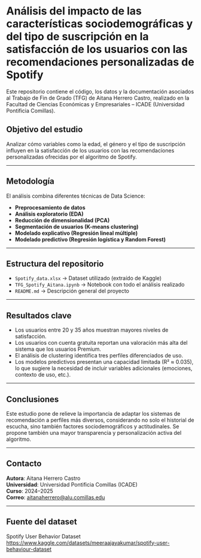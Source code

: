 # Análisis del impacto de las características sociodemográficas y del tipo de suscripción en la satisfacción de los usuarios con las recomendaciones personalizadas de Spotify

Este repositorio contiene el código, los datos y la documentación asociados al Trabajo de Fin de Grado (TFG) de Aitana Herrero Castro, realizado en la Facultad de Ciencias Económicas y Empresariales – ICADE (Universidad Pontificia Comillas).

## Objetivo del estudio

Analizar cómo variables como la edad, el género y el tipo de suscripción influyen en la satisfacción de los usuarios con las recomendaciones personalizadas ofrecidas por el algoritmo de Spotify.

---

## Metodología

El análisis combina diferentes técnicas de Data Science:

- **Preprocesamiento de datos**
- **Análisis exploratorio (EDA)**
- **Reducción de dimensionalidad (PCA)**
- **Segmentación de usuarios (K-means clustering)**
- **Modelado explicativo (Regresión lineal múltiple)**
- **Modelado predictivo (Regresión logística y Random Forest)**

---

## Estructura del repositorio

- `Spotify_data.xlsx` → Dataset utilizado (extraído de Kaggle)
- `TFG_Spotify_Aitana.ipynb` → Notebook con todo el análisis realizado
- `README.md` → Descripción general del proyecto

---

## Resultados clave

- Los usuarios entre 20 y 35 años muestran mayores niveles de satisfacción.
- Los usuarios con cuenta gratuita reportan una valoración más alta del sistema que los usuarios Premium.
- El análisis de clustering identifica tres perfiles diferenciados de uso.
- Los modelos predictivos presentan una capacidad limitada (R² ≈ 0.035), lo que sugiere la necesidad de incluir variables adicionales (emociones, contexto de uso, etc.).

---

## Conclusiones

Este estudio pone de relieve la importancia de adaptar los sistemas de recomendación a perfiles más diversos, considerando no solo el historial de escucha, sino también factores sociodemográficos y actitudinales. Se propone también una mayor transparencia y personalización activa del algoritmo.

---

## Contacto

**Autora**: Aitana Herrero Castro  
**Universidad**: Universidad Pontificia Comillas (ICADE)  
**Curso**: 2024–2025  
**Correo**: aitanaherrero@alu.comillas.edu

---

## Fuente del dataset

Spotify User Behavior Dataset  
https://www.kaggle.com/datasets/meeraajayakumar/spotify-user-behaviour-dataset
